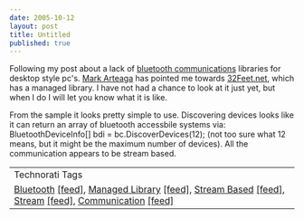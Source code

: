 ```yaml
---
date: 2005-10-12
layout: post
title: Untitled
published: true
---
```

Following my post about a lack of <a href="http://www.kinlan.co.uk/2005/10/re-bluetooth-library.html" title="Post about lack of bluetooth libraries">bluetooth communications</a> libraries for desktop style pc's.  <a href="http://blog.markarteaga.com/" title="Mark Arteaga's Blog">Mark Arteaga</a> has pointed me towards <a href="http://32feet.net/default.aspx" title="Managed Bluetooth Library">32Feet.net</a>, which has a managed library.  I have not had a chance to look at it just yet, but when I do I will let you know what it is like.<p />From the sample it looks pretty simple to use.  Discovering devices looks like it can return an array of bluetooth accessbile systems via: BluetoothDeviceInfo[] bdi = bc.DiscoverDevices(12); (not too sure what 12 means, but it might be the maximum number of devices).  All the communication appears to be stream based.<p /><table class="TechnoratiHead TagHeader">
<tr><td>Technorati Tags</td></tr>
<tr class="Technorati"><td>
<a href="http://www.technorati.com/tag/Bluetooth" class="Tag" rel="tag">Bluetooth</a> <a href="http://feeds.technorati.com/feed/posts/tag/Bluetooth" class="Tag">[feed]</a>, <a href="http://www.technorati.com/tag/Managed%20Library" class="Tag" rel="tag">Managed Library</a> <a href="http://feeds.technorati.com/feed/posts/tag/Managed%20Library" class="Tag">[feed]</a>, <a href="http://www.technorati.com/tag/Stream%20Based" class="Tag" rel="tag">Stream Based</a> <a href="http://feeds.technorati.com/feed/posts/tag/Stream%20Based" class="Tag">[feed]</a>, <a href="http://www.technorati.com/tag/Stream" class="Tag" rel="tag">Stream</a> <a href="http://feeds.technorati.com/feed/posts/tag/Stream" class="Tag">[feed]</a>, <a href="http://www.technorati.com/tag/Communication" class="Tag" rel="tag">Communication</a> <a href="http://feeds.technorati.com/feed/posts/tag/Communication" class="Tag">[feed]</a>
</td></tr>
</table><div class="blogger-post-footer"><img class="posterous_download_image" src="https://blogger.googleusercontent.com/tracker/8109338-112914344935738816?l=www.kinlan.co.uk%2Findex.html" height="1" alt="" width="1" /></div>

